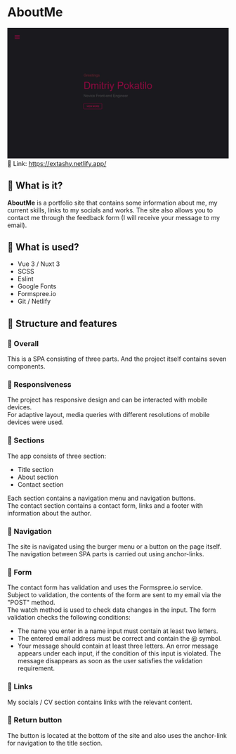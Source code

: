 # AboutMe
![App](~/../assets/images/AboutMe.jpg)
:rose: Link: https://extashy.netlify.app/
## :blue_heart: What is it?
<strong>AboutMe</strong> is a portfolio site that contains some information about me, my current skills, links to my socials and works. The site also allows you to contact me through the feedback form (I will receive your message to my email).
## :purple_heart: What is used?
+ Vue 3 / Nuxt 3
+ SCSS
+ Eslint
+ Google Fonts
+ Formspree.io
+ Git / Netlify
## :yellow_heart: Structure and features
### :maple_leaf: Overall
This is a SPA consisting of three parts. And the project itself contains seven components.
### :maple_leaf: Responsiveness
The project has responsive design and can be interacted with mobile devices.<br>
For adaptive layout, media queries with different resolutions of mobile devices were used.
### :maple_leaf: Sections
The app consists of three section:
+ Title section
+ About section
+ Contact section

Each section contains a navigation menu and navigation buttons.<br>
The contact section contains a contact form, links and a footer with information about the author.
### :maple_leaf: Navigation
The site is navigated using the burger menu or a button on the page itself.<br>
The navigation between SPA parts is carried out using anchor-links.
### :maple_leaf: Form
The contact form has validation and uses the Formspree.io service.<br>
Subject to validation, the contents of the form are sent to my email via the "POST" method.<br>
The watch method is used to check data changes in the input.
The form validation checks the following conditions:
+ The name you enter in a name input must contain at least two letters.
+ The entered email address must be correct and contain the @ symbol.
+ Your message should contain at least three letters.
An error message appears under each input, if the condition of this input is violated. The message disappears as soon as the user satisfies the validation requirement.
### :maple_leaf: Links
My socials / CV section contains links with the relevant content.
### :maple_leaf: Return button
The button is located at the bottom of the site and also uses the anchor-link for navigation to the title section.